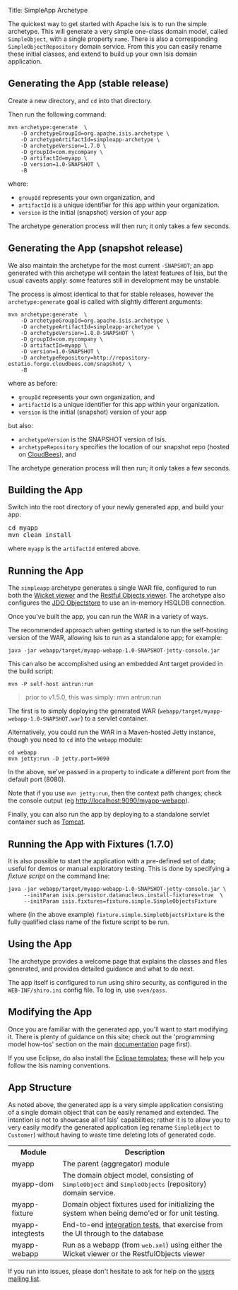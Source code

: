 Title: SimpleApp Archetype

The quickest way to get started with Apache Isis is to run the simple archetype.  This will generate a very simple one-class domain model, called `SimpleObject`, with a single property `name`.  There is also a corresponding `SimpleObjectRepository` domain service.  From this you can easily rename these initial classes, and extend to build up your own Isis domain application.

## Generating the App (stable release)

Create a new directory, and `cd` into that directory.

Then run the following command:

    mvn archetype:generate  \
        -D archetypeGroupId=org.apache.isis.archetype \
        -D archetypeArtifactId=simpleapp-archetype \
        -D archetypeVersion=1.7.0 \
        -D groupId=com.mycompany \
        -D artifactId=myapp \
        -D version=1.0-SNAPSHOT \
        -B

where:

- `groupId` represents your own organization, and
- `artifactId` is a unique identifier for this app within your organization.
- `version` is the initial (snapshot) version of your app

The archetype generation process will then run; it only takes a few seconds.

## Generating the App (snapshot release)

We also maintain the archetype for the most current `-SNAPSHOT`; an app generated with this archetype will contain the latest features of Isis, but the usual caveats apply: some features still in development may be unstable.

The process is almost identical to that for stable releases, however the `archetype:generate` goal is called with slightly different arguments:

    mvn archetype:generate  \
        -D archetypeGroupId=org.apache.isis.archetype \
        -D archetypeArtifactId=simpleapp-archetype \
        -D archetypeVersion=1.8.0-SNAPSHOT \
        -D groupId=com.mycompany \
        -D artifactId=myapp \
        -D version=1.0-SNAPSHOT \
        -D archetypeRepository=http://repository-estatio.forge.cloudbees.com/snapshot/ \
        -B

where as before:

- `groupId` represents your own organization, and
- `artifactId` is a unique identifier for this app within your organization.
- `version` is the initial (snapshot) version of your app

but also:

- `archetypeVersion` is the SNAPSHOT version of Isis.
- `archetypeRepository` specifies the location of our snapshot repo (hosted on [CloudBees](http://www.cloudbees.com)), and

The archetype generation process will then run; it only takes a few seconds.

## Building the App

Switch into the root directory of your newly generated app, and build your app:

<pre>
cd myapp
mvn clean install
</pre>

where `myapp` is the `artifactId` entered above.

## Running the App

The `simpleapp` archetype generates a single WAR file, configured to run both the [Wicket viewer](../../components/viewers/wicket/about.html) and the [Restful Objects viewer](../../components/viewers/wicket/about.html).  The archetype also configures the [JDO Objectstore](../../components/objectstores/jdo/about.html) to use an in-memory HSQLDB connection.  

Once you've built the app, you can run the WAR in a variety of ways. 

The recommended approach when getting started is to run the self-hosting version of the WAR, allowing Isis to run as a standalone app; for example:

    java -jar webapp/target/myapp-webapp-1.0-SNAPSHOT-jetty-console.jar

This can also be accomplished using an embedded Ant target provided in the build script:

    mvn -P self-host antrun:run

> prior to v1.5.0, this was simply: mvn antrun:run
    
The first is to simply deploying the generated WAR (`webapp/target/myapp-webapp-1.0-SNAPSHOT.war`) to a servlet container.


Alternatively, you could run the WAR in a Maven-hosted Jetty instance, though you need to `cd` into the `webapp` module:

    cd webapp
    mvn jetty:run -D jetty.port=9090

In the above, we've passed in a property to indicate a different port from the default port (8080).

Note that if you use `mvn jetty:run`, then the context path changes; check the console output (eg [http://localhost:9090/myapp-webapp](http://localhost:9090/myapp-webapp)).

Finally, you can also run the app by deploying to a standalone servlet container such as [Tomcat](http://tomcat.apache.org).

## Running the App with Fixtures (1.7.0)

It is also possible to start the application with a pre-defined set of data; useful for demos or manual exploratory
testing.  This is done by specifying a _fixture script_ on the command line:

    java -jar webapp/target/myapp-webapp-1.0-SNAPSHOT-jetty-console.jar \
         --initParam isis.persistor.datanucleus.install-fixtures=true  \
         --initParam isis.fixtures=fixture.simple.SimpleObjectsFixture
    
where (in the above example) `fixture.simple.SimpleObjectsFixture` is the fully qualified class name of the fixture 
script to be run.

## Using the App

The archetype provides a welcome page that explains the classes and files generated, and provides detailed guidance and what to do next.

The app itself is configured to run using shiro security, as configured in the `WEB-INF/shiro.ini` config file.  To log in, use `sven/pass`.

## Modifying the App

Once you are familiar with the generated app, you'll want to start modifying it.  There is plenty of guidance on this site; check out the 'programming model how-tos' section on the main [documentation](../../documentation.html) page first).

If you use Eclipse, do also install the [Eclipse templates](../resources/editor-templates.html); these will help you follow the Isis naming conventions.  

## App Structure

As noted above, the generated app is a very simple application consisting of a single domain object that can be easily renamed and extended. The intention is not to showcase all of Isis' capabilities; rather it is to allow you to very easily modify the generated application (eg rename `SimpleObject` to `Customer`) without having to waste time deleting lots of generated code.

<table class="table table-striped table-bordered table-condensed">
<tr><th>Module</th><th>Description</th></tr>
<tr><td>myapp</td><td>The parent (aggregator) module</td></tr>
<tr><td>myapp-dom</td><td>The domain object model, consisting of <tt>SimpleObject</tt> and <tt>SimpleObjects</tt> (repository) domain service.</td></tr>
<tr><td>myapp-fixture</td><td>Domain object fixtures used for initializing the system when being demo'ed or for unit testing.</td></tr>
<tr><td>myapp-integtests</td><td>End-to-end <a href="../../core/integtestsupport.html">integration tests</a>, that exercise from the UI through to the database</td></tr>
<tr><td>myapp-webapp</td><td>Run as a webapp (from <tt>web.xml</tt>) using either the Wicket viewer or the RestfulObjects viewer</td></tr>
</table>

If you run into issues, please don't hesitate to ask for help on the [users mailing list](../../support.html).
